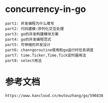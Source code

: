 # concurrency-in-go
    part1: 并发编程为什么难写
    part2: 代码建模:序列化交互处理
    part3: go的并发构建模块方案
    part4: go的并发编程范式
    part5: 可伸缩的并发设计
    part6: chan+goroutine使用和go运行时任务调度
    part7: time.Ticker,Time.Tick定时器用法
    part8: select用法

# 参考文档
    https://www.kancloud.cn/mutouzhang/go/596838
